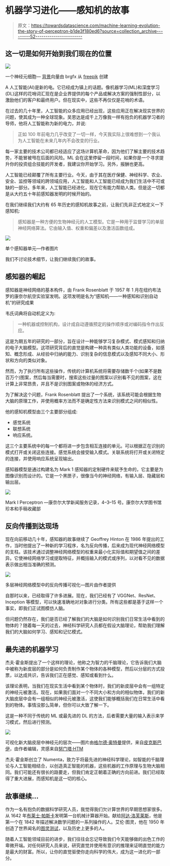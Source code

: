 # 机器学习进化——感知机的故事

> 原文：<https://towardsdatascience.com/machine-learning-evolution-the-story-of-perceptron-b1de3f180ed6?source=collection_archive---------52----------------------->

## 这一切是如何开始到我们现在的位置

![](img/10e55be9c453a602c4335f12e8c4713d.png)

一个神经元细胞— [背景](https://www.freepik.com/vectors/background)向量由 brgfx 从 [freepik](http://www.freepik.com) 创建

A 人工智能(AI)是新的电。它已经成为镇上的话题。像机器学习(ML)和深度学习(DL)这样的花哨词汇现在是企业界提供的每个产品或解决方案的强制性部分，以激励他们的客户和最终用户。但在现实中，这些不再仅仅是花哨的术语。

在过去的几十年里，人工智能的众多应用已经出现，这些应用正在解决现实世界的问题，使其成为一种全球现象。吴恩达是成千上万像我一样有抱负的机器学习者的导师，他将人工智能称为新的电力，并说:

> 正如 100 年前电力几乎改变了一切一样，今天我实际上很难想到一个我认为人工智能在未来几年内不会改变的行业。

每一家主要的技术公司都已经适应了这场计算机革命，因为他们了解主要的技术趋势，不能冒被甩在后面的风险。ML 会在这里停留一段时间，如果你是一个寻求提升你的投资组合技能的开发者，我建议你开始学习。另外，报酬也更高。

人工智能已经颠覆了所有主要行业。今天，由于其在医疗保健、神经科学、农业、安全、监控等领域的跨领域应用，人工智能和人工智能已经成为我们生活中不可或缺的一部分。多年来，人工智能已经进化，现在它有能力帮助人类。但是这一切都是从大约五十年前感知器发明的时候开始的。

在我们继续我们大约有 65 年历史的感知机故事之前，让我们先非正式地定义一下感知机:

> 感知器是一种方便的生物神经元的人工模型。它是一种用于监督学习的单层神经网络算法。它由输入值、权重和偏差以及激活函数组成。

![](img/46fa3807e14892ffcd3de849fe327468.png)

单个感知器单元—作者图片

我们不讨论技术细节，让我们继续我们的故事。

## 感知器的崛起

感知器是神经网络的基本构件，由 Frank Rosenblatt 于 1957 年 1 月在纽约布法罗的康奈尔航空实验室发明。这项发明是名为“感知机——一种感知和识别自动机”的研究成果

韦氏词典将自动机定义为:

> 一种机器或控制机构，设计成自动遵循预定的操作顺序或对编码指令作出反应。

这是为期五年的研究的一部分，旨在设计一种能够学习复杂模式、模式感知和归纳的电子大脑模型。这项研究背后的直觉是构建一种具有类似人类功能的设备，如感知、概念形成、从经验中归纳的能力、识别复杂的信息模式以及感知不同大小、形状和方向的类似对象。

然而，为了执行所有这些操作，传统的计算机系统将需要存储数千个(如果不是数百万个)图案，然后每当需要时，搜索这些过量的图案以识别看不见的图案，这在计算上非常昂贵，并且不是识别图案或物体的经济方式。

为了解决这个问题，Frank Rosenblatt 提出了一个系统，该系统可能会根据生物大脑的原理工作，并使用概率方法而不是确定性方法来识别模式之间的相似性。

他的感知机模型由三个主要部分组成:

*   感觉系统
*   联想系统
*   响应系统。

这三个主要系统中的每一个都将进一步包含相互连接的单元。可以根据正在识别的模式打开或关闭这些连接。感觉系统会接受输入模式。关联系统将打开或关闭特定的连接，并使用响应系统呈现输出。

感知器模型是通过构建名为 Mark 1 感知器的定制硬件来赋予生命的，它主要是为图像识别而设计的。它是一个黑匣子，很像当今的神经网络，有输入层、隐藏层和输出层。

![](img/5115305550ba80bd1689633887bc1073.png)

Mark I Perceptron —康奈尔大学新闻服务记录，4–3–15 号。康奈尔大学图书馆珍本和手稿收藏部

## 反向传播到达现场

现在向前移动几十年，感知器的故事继续了 Geoffrey Hinton 在 1986 年提出的工作，当时他提出了一种新的学习程序，名为反向传播，后来成为现代神经网络模型的支柱。该技术通过调整神经网络模型的权重来最小化实际值和期望值之间的差异。它使神经网络学习或提取特征，并概括输入的模式或序列，以对看不见的数据表示做出相当准确的预测。

![](img/f8d6f92431c5950c196e1928e56d2c70.png)

多层神经网络模型中的反向传播可视化—图片由作者提供

自那时以来，已经取得了许多进展。现在，我们已经有了 VGGNet、ResNet、Inception 等模型，可以快速准确地对对象进行分类。所有这些都是基于这样一个事实，即我们正试图模仿人脑。

但问题仍然存在，我们是否已经了解我们的大脑是如何识别我们日常生活中看到的物体的？随着每一天的过去，神经科学研究人员都在假设大脑理论，帮助我们理解我们的大脑如何学习、感知和记忆模式。

## 最先进的机器学习

杰夫·霍金斯提出了一个这样的理论，他称之为智力的千脑理论，它告诉我们大脑中被称为新皮层的部分是如何负责制作某个物体的各种模型，然后以分层的方式投票，以达成共识，告诉我们正在感觉、感知或看到什么。

该理论表明，当我们在现实生活中看到某个物体时，我们的新皮层中会有一组特定的神经元被激活。现在，如果我们面对一个不同大小和方向的相似物体，我们的新大脑皮层中会有一组相似的神经元被激活，这使我们能够概括我们在日常生活中看到的物体。事情没那么简单，但你可以大致了解一下。

这是一种不同于传统的 ML 或最先进的 DL 的方法，后者需要大量的输入表示来学习模式，然后进行预测。

![](img/e0a2653a14982bbc5412fddefb375a12.png)

可视化新大脑皮层中神经元的层次——图片由[格尔德·奥特曼](https://pixabay.com/users/geralt-9301/?utm_source=link-attribution&utm_medium=referral&utm_campaign=image&utm_content=81830)提供，来自[皮克斯巴伊](https://pixabay.com/?utm_source=link-attribution&utm_medium=referral&utm_campaign=image&utm_content=81830)，由作者编辑，灵感来自[努门塔·HTM](https://numenta.org/hierarchical-temporal-memory/)

杰夫·霍金斯创立了 Numenta，致力于将最先进的神经科学理论，如智能的千脑理论与人工智能相结合，以创造真正智能的机器，这些机器的工作原理与生物大脑相同。我们可能还有很长的路要走，但我们肯定正朝着正确的方向前进。我们已经取得了重大进展，而感知机是这一切的核心。

## 故事继续…

作为一名有抱负的数据科学研究人员，我觉得我们欠计算世界的早期思想家很多。从 1642 年[布莱士·帕斯卡](https://www.britannica.com/technology/Pascaline)发明第一台机械计算器开始。献给[阿达·洛芙莱斯](https://findingada.com/shop/a-passion-for-science-stories-of-discovery-and-invention/ada-lovelace-victorian-computing-visionary/)，他是第一个在 1842 年描述解决数学问题的一系列操作的人。艾伦·图灵，他在 1950 年创造了世界闻名的[图灵测试](https://www.britannica.com/technology/Turing-test)，以及历史上更多的人。

随着人工智能领域目前的进步，我们往往会忘记导致我们今天能够做的出色工作的卑微开端。对任何研究人员来说，研究直觉并使用有意识的推理来证明直觉的能力是最大的财富。所以，让你的直觉驱使你走向科学的伟大，成为这一进化的一部分。